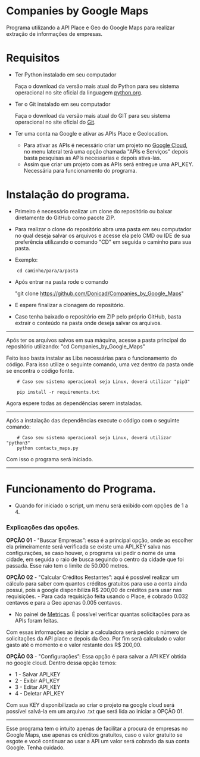 # Companies by Google Maps
Programa utilizando a API Place e Geo do Google Maps para realizar extração de informações de empresas.

# Requisitos

- Ter Python instalado em seu computador

    Faça o download da versão mais atual do Python para seu sistema operacional no site oficial da linguagem [python.org](https://www.python.org/downloads/).

- Ter o Git instalado em seu computador 

    Faça o download da versão mais atual do GIT para seu sistema operacional no site oficial do [Git](https://git-scm.com/downloads).

- Ter uma conta na Google e ativar as APIs Place e Geolocation.

  - Para ativar as APIs é necessário criar um projeto no [Google Cloud](https://console.cloud.google.com/welcome?), no menu lateral terá uma opção chamada "APIs e Serviços" depois basta pesquisas as APIs necessarias e depois ativa-las.
  - Assim que criar um projeto com as APIs será entregue uma API_KEY. Necessária para funcionamento do programa.  

# Instalação do programa.

- Primeiro é necessário realizar um clone do repositório ou baixar diretamente do GitHub como pacote ZIP.

- Para realizar o clone do repositório abra uma pasta em seu computador no qual deseja salvar os arquivos e acesse ela pelo CMD ou IDE de sua preferência utilizando o comando "CD" em seguida o caminho para sua pasta.

- Exemplo:
```
    cd caminho/para/a/pasta
```

- Após entrar na pasta rode o comando 

    "git clone https://github.com/Donicad/Companies_by_Google_Maps"
- E espere finalizar a clonagem do repositório.

- Caso tenha baixado o repositório em ZIP pelo próprio GitHub, basta extrair o conteúdo na pasta onde deseja salvar os arquivos.

---

Após ter os arquivos salvos em sua máquina, acesse a pasta principal do repositório utilizando: "cd Companies_by_Google_Maps"

Feito isso basta instalar as Libs necessárias para o funcionamento do código.
Para isso utilize o seguinte comando, uma vez dentro da pasta onde se encontra o código fonte.

```
    # Caso seu sistema operacional seja Linux, deverá utilizar "pip3" 

    pip install -r requirements.txt
```
Agora espere todas as dependências serem instaladas.

---

Após a instalação das dependências execute o código com o seguinte comando:

```
    # Caso seu sistema operacional seja Linux, deverá utilizar "python3"
    python contacts_maps.py
```

Com isso o programa será iniciado.

---

# Funcionamento do Programa.

- Quando for iniciado o script, um menu será exibido com opções de 1 a 4.

### Explicações das opções.
    
**OPÇÃO 01** - "Buscar Empresas”: essa é a principal opção, onde ao escolher ela primeiramente será verificada se existe uma API_KEY salva nas configurações, se caso houver, o programa vai pedir o nome de uma cidade, em seguida o raio de busca seguindo o centro da cidade que foi passada. Esse raio tem o limite de 50.000 metros.

**OPÇÃO 02** - "Calcular Créditos Restantes”: aqui é possível realizar um cálculo para saber com quantos créditos gratuitos para uso a conta ainda possui, pois a google disponibiliza R$ 200,00 de créditos para usar nas requisições.
    - Para cada requisição feita usando o Place, é cobrado 0.032 centavos e para a Geo apenas 0.005 centavos.

- No painel de [Metricas](https://console.cloud.google.com/google/maps-apis/metrics?). É possível verificar quantas solicitações para as APIs foram feitas.

Com essas informações ao iniciar a calculadora será pedido o número de solicitações da API place e depois da Geo. Por fim será calculado o valor gasto até o momento e o valor restante dos R$ 200,00.

**OPÇÃO 03** - "Configurações”: Essa opção é para salvar a API KEY obtida no google cloud. Dentro dessa opção temos: 
- 1 - Salvar API_KEY
- 2 - Exibir API_KEY
- 3 - Editar API_KEY
- 4 - Deletar API_KEY

Com sua KEY disponibilizada ao criar o projeto na google cloud será possível salvá-la em um arquivo .txt que será lida ao iniciar a OPÇÃO 01.

---

Esse programa tem o intuito apenas de facilitar a procura de empresas no Google Maps, use apenas os créditos gratuitos, caso o valor gratuito se esgote e você continuar ao usar a API um valor será cobrado da sua conta Google. Tenha cuidado.
